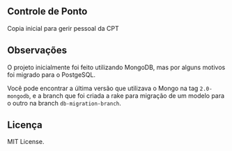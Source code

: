## Controle de Ponto
Copia inicial para gerir pessoal da CPT

## Observações
O projeto inicialmente foi feito utilizando MongoDB, mas por alguns motivos foi migrado para o PostgeSQL.

Você pode encontrar a última versão que utilizava o Mongo na tag `2.0-mongodb`, e a branch que foi criada a rake para migração de um modelo para o outro na branch `db-migration-branch`.

## Licença
MIT License.
